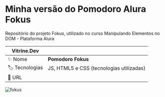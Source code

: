 # Minha versão do Pomodoro Alura Fokus
Repositório do projeto Fokus, utilizado no curso Manipulando Elementos no DOM - Plataforma Alura

| Vitrine.Dev |     |
| -------------  | --- |
| :sparkles: Nome        | **Pomodoro Fokus**
| :label: Tecnologias | JS, HTML5 e CSS (tecnologias utilizadas)
| :rocket: URL         |

<!-- Inserir imagem com a #vitrinedev ao final do link -->
![fokus](https://github.com/SadyBeca/alura-fokus/assets/134239560/463fa153-5913-47b7-9079-851cc67aa8ce#vitrinedev)

